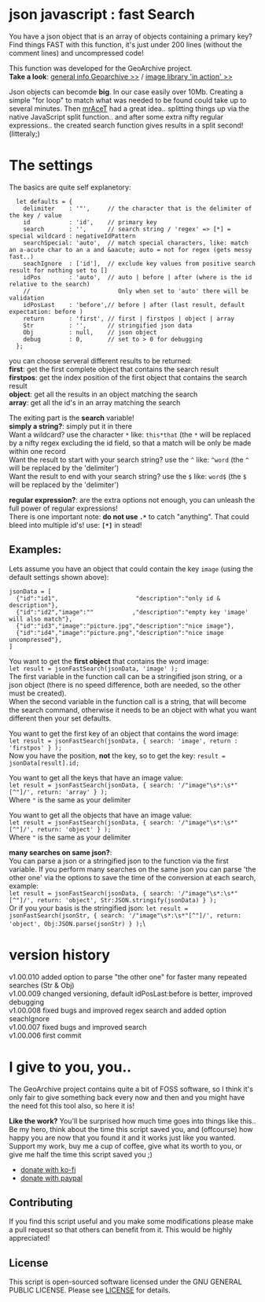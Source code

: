 # json javascript : fast Search
You have a json object that is an array of objects containing a primary key? Find things FAST with this function, it's just under 200 lines (without the comment lines) and uncompressed code!

This function was developed for the GeoArchive project.\
**Take a look**: [general info Geoarchive >>](https://www.geoarchief.eu)  /  [image library 'in action' >>](https://www.geoarchief.nl/C001)

Json objects can becomde **big**. In our case easily over 10Mb. Creating a simple "for loop" to match what was needed to be found could take up to several minutes. Then [mrAceT](https://github.com/mrAceT) had a great idea.. splitting things up via the native JavaScript split function.. and after some extra nifty regular expressions.. the created search function gives results in a split second! (litteraly;)

# The settings
The basics are quite self explanetory:
```
  let defaults = {
    delimiter    : '"',     // the character that is the delimiter of the key / value
    id           : 'id',    // primary key
    search       : '',      // search string / 'regex' => [*] = special wildcard : negativeIdPattern
    searchSpecial: 'auto',  // match special characters, like: match an a-acute char to an a and &aacute; auto = not for regex (gets messy fast..)
    seachIgnore  : ['id'],  // exclude key values from positive search result for nothing set to []
    idPos        : 'auto',  // auto | before | after (where is the id relative to the search)
    //                         Only when set to 'auto' there will be validation
    idPosLast    : 'before',// before | after (last result, default expectation: before )
    return       : 'first', // first | firstpos | object | array
    Str          : '',      // stringified json data
    Obj          : null,    // json object
    debug        : 0,       // set to > 0 for debugging
  };
```
you can choose serveral different results to be returned:\
**first**: get the first complete object that contains the search result\
**firstpos**: get the index position of the first object that contains the search result\
**object**: get all the results in an object matching the search\
**array**: get all the id's in an array matching the search

The exiting part is the **search** variable!\
**simply a string?**: simply put it in there\
Want a wildcard? use the character `*` like: `this*that` (the `*` will be replaced by a nifty regex excluding the id field, so that a match will be only be made within one record\
Want the result to start with your search string? use the `^` like: `^word` (the `^` will be replaced by the 'delimiter')\
Want the result to end with your search string? use the `$` like: `word$` (the `$` will be replaced by the 'delimiter')

**regular expression?**: are the extra options not enough, you can unleash the full power of regular expressions!\
There is one important note: **do not use `.*`** to catch "anything". That could bleed into multiple id's! use: **`[*]`** in stead!

## Examples:
Lets assume you have an object that could contain the key `image` (using the default settings shown above):
```
jsonData = [
  {"id":"id1",                      "description":"only id & description"},
  {"id":"id2","image":""           ,"description":"empty key 'image' will also match"},
  {"id":"id3","image":"picture.jpg","description":"nice image"},
  {"id":"id4","image":"picture.png","description":"nice image uncompressed"},
]
```
You want to get the **first object** that contains the word image:\
`let result = jsonFastSearch(jsonData, 'image' );`\
The first variable in the function call can be a stringified json string, or a json object (there is no speed difference, both are needed, so the other must be created).\
When the second variable in the function call is a string, that will become the search command, otherwise it needs to be an object with what you want different then your set defaults.

You want to get the first key of an object that contains the word image:\
`let result = jsonFastSearch(jsonData, { search: 'image', return : 'firstpos' } );`\
Now you have the position, **not** the key, so to get the key: `result = jsonData[result].id;` 

You want to get all the keys that have an image value:\
`let result = jsonFastSearch(jsonData, { search: '/"image"\s*:\s*"[^"]/', return: 'array' } );`\
Where `"` is the same as your delimiter

You want to get all the objects that have an image value:\
`let result = jsonFastSearch(jsonData, { search: '/"image"\s*:\s*"[^"]/', return: 'object' } );`\
Where `"` is the same as your delimiter

**many searches on same json?**:\
You can parse a json or a stringified json to the function via the first variable. If you perform many searches on the same json you can parse 'the other one' via the options to save the time of the conversion at each search, example:\
`let result = jsonFastSearch(jsonData, { search: '/"image"\s*:\s*"[^"]/', return: 'object', Str:JSON.stringify(jsonData) } );`\
Or if you your basis is the stringified json:
`let result = jsonFastSearch(jsonStr, { search: '/"image"\s*:\s*"[^"]/', return: 'object', Obj:JSON.parse(jsonStr) } );`\


# version history
v1.00.010 added option to parse "the other one" for faster many repeated searches (Str & Obj)\
v1.00.009 changed versioning, default idPosLast:before is better, improved debugging\
v1.00.008 fixed bugs and improved regex search and added option seachIgnore\
v1.00.007 fixed bugs and improved search\
v1.00.006 first commit

# I give to you, you..
The GeoArchive project contains quite a bit of FOSS software, so I think it's only fair to give something back every now and then and you might have the need fot this tool also, so here it is!

**Like the work?** You'll be surprised how much time goes into things like this..\
Be my hero, think about the time this script saved you, and (offcourse) how happy you are now that you found it and it works just like you wanted.
Support my work, buy me a cup of coffee, give what its worth to you, or give me half the time this script saved you ;)
- [donate with ko-fi](https://ko-fi.com/mrAceT)
- [donate with paypal](https://www.paypal.com/donate?hosted_button_id=W52D2EYLREJU4)

## Contributing
If you find this script useful and you make some modifications please make a pull request so that others can benefit from it. This would be highly appreciated!

## License
This script is open-sourced software licensed under the GNU GENERAL PUBLIC LICENSE. Please see [LICENSE](LICENSE.md) for details.
